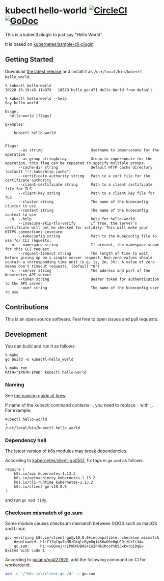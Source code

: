# kubectl hello-world [![CircleCI](https://circleci.com/gh/int128/kubectl-hello-world.svg?style=shield)](https://circleci.com/gh/int128/kubectl-hello-world) [![GoDoc](https://godoc.org/github.com/int128/kubectl-hello-world?status.svg)](https://godoc.org/github.com/int128/kubectl-hello-world)

This is a kubectl plugin to just say "Hello World".

It is based on [kubernetes/sample-cli-plugin](https://github.com/kubernetes/sample-cli-plugin).

## Getting Started

Download [the latest release](https://github.com/int128/kubectl-hello-world/releases) and install it as `/usr/local/bin/kubectl-hello_world`.

```
% kubectl hello-world
I0228 15:19:48.114978   18579 hello.go:47] Hello World from default
```

```
% kubectl hello-world --help
Say hello world

Usage:
  hello-world [flags]

Examples:

	kubectl hello-world


Flags:
      --as string                      Username to impersonate for the operation
      --as-group stringArray           Group to impersonate for the operation, this flag can be repeated to specify multiple groups.
      --cache-dir string               Default HTTP cache directory (default "~/.kube/http-cache")
      --certificate-authority string   Path to a cert file for the certificate authority
      --client-certificate string      Path to a client certificate file for TLS
      --client-key string              Path to a client key file for TLS
      --cluster string                 The name of the kubeconfig cluster to use
      --context string                 The name of the kubeconfig context to use
  -h, --help                           help for hello-world
      --insecure-skip-tls-verify       If true, the server's certificate will not be checked for validity. This will make your HTTPS connections insecure
      --kubeconfig string              Path to the kubeconfig file to use for CLI requests.
  -n, --namespace string               If present, the namespace scope for this CLI request
      --request-timeout string         The length of time to wait before giving up on a single server request. Non-zero values should contain a corresponding time unit (e.g. 1s, 2m, 3h). A value of zero means don't timeout requests. (default "0")
  -s, --server string                  The address and port of the Kubernetes API server
      --token string                   Bearer token for authentication to the API server
      --user string                    The name of the kubeconfig user to use
```

## Contributions

This is an open source software.
Feel free to open issues and pull requests.

## Development

You can build and run it as follows:

```
% make
go build -o kubectl-hello_world

% make run
PATH="$PATH:$PWD" kubectl hello-world
```

### Naming

See [the naming guide of krew](https://github.com/GoogleContainerTools/krew/blob/master/docs/NAMING_GUIDE.md).

If name of the kubectl command contains `-`, you need to replace `-` with `_`.
For example,

```
kubectl hello-world
↓
/usr/local/bin/kubectl-hello_world
```

### Dependency hell

The latest version of k8s modules may break dependencies.

According to [kubernetes/client-go#551](https://github.com/kubernetes/client-go/issues/551),
fix tags in `go.mod` as follows:

```
require (
	k8s.io/api kubernetes-1.13.2
	k8s.io/apimachinery kubernetes-1.13.2
	k8s.io/cli-runtime kubernetes-1.13.2
	k8s.io/client-go v10.0.0
)
```

and run `go mod tidy`.

### Checksum mismatch of go.sum

Some module causes checksum mismatch between GOOS such as macOS and Linux.

```
go: verifying k8s.io/client-go@v10.0.0+incompatible: checksum mismatch
	downloaded: h1:F1IqCqw7oMBzDkqlcBymRq1450wD0eNqLE9jzUrIi34=
	go.sum:     h1:+xQQxwjrcIPWDMJBAS+1G2FNk1McoPnb53xkvcDiDqE=
Exited with code 1
```

According to [golang/go#27925](https://github.com/golang/go/issues/27925),
add the following command on CI for workaround.

```sh
sed -e '/^k8s.io\/client-go /d' -i go.sum
```
